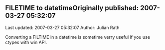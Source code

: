 ## FILETIME to datetimeOriginally published: 2007-03-27 05:32:07 
Last updated: 2007-03-27 05:32:07 
Author: Julian Rath 
 
Converting a FILTIME in a datetime is sometime verry useful if you use ctypes with win API.